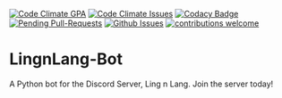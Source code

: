 [![Code Climate GPA](https://lima.codeclimate.com/github/TechBossIceWobs/LingnLang-Bot/badges/gpa.svg)](https://lima.codeclimate.com/github/TechBossIceWobs/LingnLang-Bot)
[![Code Climate Issues](https://lima.codeclimate.com/github/TechBossIceWobs/LingnLang-Bot/badges/issue_count.svg)](https://lima.codeclimate.com/github/TechBossIceWobs/LingnLang-Bot)
[![Codacy Badge](https://api.codacy.com/project/badge/Grade/c73b1a07f7db4796b53d0ed8846e17e3)](https://www.codacy.com/app/TechBossIceWobs/LingnLang-Bot?utm_source=github.com&amp;utm_medium=referral&amp;utm_content=TechBossIceWobs/LingnLang-Bot&amp;utm_campaign=Badge_Grade)
[![Pending Pull-Requests](http://githubbadges.herokuapp.com/TechBossIceWobs/LingnLang-Bot/pulls.svg)](https://github.com/TechBossIceWobs/LingnLang-Bot/pulls)
[![Github Issues](http://githubbadges.herokuapp.com/TechBossIceWobs/LingnLang-Bot/issues.svg)](https://github.com/TechBossIceWobs/LingnLang-Bot/issues)
[![contributions welcome](https://img.shields.io/badge/contributions-welcome-brightgreen.svg?style=flat)](https://github.com/TechBossIceWobs/LingnLang-Bot/pulls)


# LingnLang-Bot
A Python bot for the Discord Server, Ling n Lang. Join the server today!
